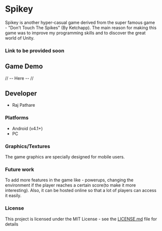 # Spikey
Spikey is another hyper-casual game derived from the super famous game -  "Don't Touch The Spikes" (By Ketchapp). The main reason for making this game was to improve my programming skills and to discover the great world of Unity.

### Link to be provided soon


## Game Demo
// -- Here -- //


## Developer
- Raj Pathare

### Platforms
- Android (v4.1+)
- PC


### Graphics/Textures
The game graphics are specially designed for mobile users.


### Future work
To add more features in the game like - powerups, changing the environment if the player reaches a certain score(to make it more interesting). Also, it can be hosted online so that a lot of players can access it easily.

### License
This project is licensed under the MIT License - see the [LICENSE.md](LICENSE.md) file for details
